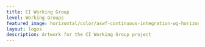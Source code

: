 ```yaml
---
title: CI Working Group
level: Working Groups 
featured_image: horizontal/color/aswf-continuous-integration-wg-horizontal-color.svg
layout: logos
description: Artwork for the CI Working Group project
---
```

